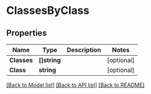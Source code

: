 # ClassesByClass

## Properties

Name | Type | Description | Notes
------------ | ------------- | ------------- | -------------
**Classes** | **[]string** |  | [optional] 
**Class** | **string** |  | [optional] 

[[Back to Model list]](../README.md#documentation-for-models) [[Back to API list]](../README.md#documentation-for-api-endpoints) [[Back to README]](../README.md)


